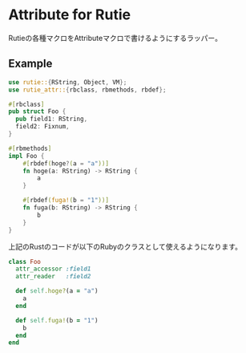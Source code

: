 # Attribute for Rutie

Rutieの各種マクロをAttributeマクロで書けるようにするラッパー。

## Example

```rust
use rutie::{RString, Object, VM};
use rutie_attr::{rbclass, rbmethods, rbdef};

#[rbclass]
pub struct Foo {
  pub field1: RString,
  field2: Fixnum,
}

#[rbmethods]
impl Foo {
    #[rbdef(hoge?(a = "a"))]
    fn hoge(a: RString) -> RString {
        a
    }

    #[rbdef(fuga!(b = "1"))]
    fn fuga(b: RString) -> RString {
        b
    }
}
```

上記のRustのコードが以下のRubyのクラスとして使えるようになります。

```ruby
class Foo
  attr_accessor :field1
  attr_reader   :field2

  def self.hoge?(a = "a")
    a
  end

  def self.fuga!(b = "1")
    b
  end
end
```

